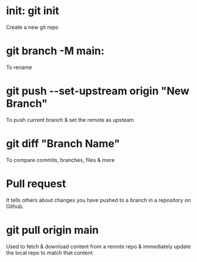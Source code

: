 # init: git init
Create a new git repo

# git branch -M main: 
To rename 

# git push --set-upstream origin "New Branch"
To push current branch & set the remote as upsteam

# git diff "Branch Name"
To compare commits, branches, files & more

# Pull request
It tells others about changes you have pushed to a branch in a repository on Github.

# git pull origin main
Used to fetch & download content from a remote repo & immediately update the local repo to match that content.

